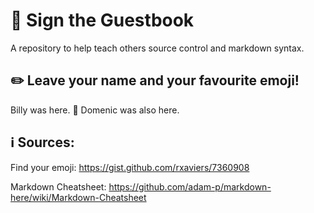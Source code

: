# :speech_balloon: Sign the Guestbook
A repository to help teach others source control and markdown syntax.

## :pencil2: Leave your name and your favourite emoji!
Billy was here. :octopus:
Domenic was also here.


## :information_source: Sources:
Find your emoji: https://gist.github.com/rxaviers/7360908

Markdown Cheatsheet: https://github.com/adam-p/markdown-here/wiki/Markdown-Cheatsheet

